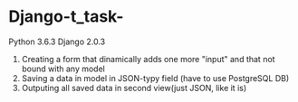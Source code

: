 # Django-t_task-

Python 3.6.3
Django 2.0.3

1) Creating a form that dinamically adds one more "input" and that not bound with any model
2) Saving a data in model in JSON-typy field (have to use PostgreSQL DB)
3) Outputing all saved data in second view(just JSON, like it is)
